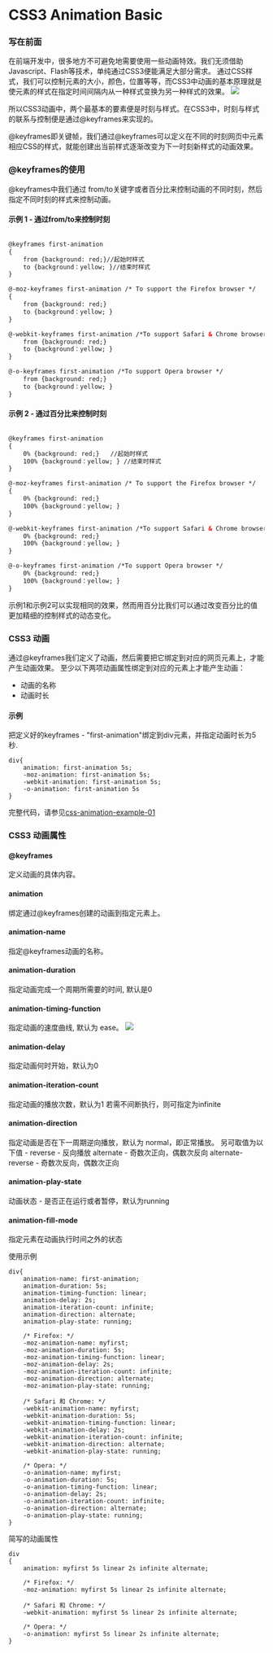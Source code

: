 # CSS3 Animation Basic

### 写在前面
在前端开发中，很多地方不可避免地需要使用一些动画特效。我们无须借助Javascript、Flash等技术，单纯通过CSS3便能满足大部分需求。
通过CSS样式，我们可以控制元素的大小，颜色，位置等等，而CSS3中动画的基本原理就是使元素的样式在指定时间间隔内从一种样式变换为另一种样式的效果。
![](https://raw.githubusercontent.com/Anshenzheng/Frontend-Animation/master/Chapter%2001%20-%20CSS%20Animation/images/css-animation.png)

所以CSS3动画中，两个最基本的要素便是时刻与样式。在CSS3中，时刻与样式的联系与控制便是通过@keyframes来实现的。

@keyframes即关键帧，我们通过@keyframes可以定义在不同的时刻网页中元素相应CSS的样式，就能创建出当前样式逐渐改变为下一时刻新样式的动画效果。

### @keyframes的使用
@keyframes中我们通过 from/to关键字或者百分比来控制动画的不同时刻，然后指定不同时刻的样式来控制动画。


#### 示例 1 - 通过from/to来控制时刻
```HTML

@keyframes first-animation
{
    from {background: red;}//起始时样式
    to {background：yellow; }//结束时样式
}

@-moz-keyframes first-animation /* To support the Firefox browser */
{
    from {background: red;}
    to {background：yellow; }
}

@-webkit-keyframes first-animation /*To support Safari & Chrome browser */
    from {background: red;}
    to {background：yellow; }
}

@-o-keyframes first-animation /*To support Opera browser */
    from {background: red;}
    to {background：yellow; }
}
```


#### 示例 2 - 通过百分比来控制时刻
```HTML

@keyframes first-animation
{
    0% {background: red;}   //起始时样式
    100% {background：yellow; } //结束时样式
}

@-moz-keyframes first-animation /* To support the Firefox browser */
{
    0% {background: red;}
    100% {background：yellow; }
}

@-webkit-keyframes first-animation /*To support Safari & Chrome browser */
    0% {background: red;}
    100% {background：yellow; }
}

@-o-keyframes first-animation /*To support Opera browser */
    0% {background: red;}
    100% {background：yellow; }
}
```

示例1和示例2可以实现相同的效果，然而用百分比我们可以通过改变百分比的值更加精细的控制样式的动态变化。

### CSS3 动画
通过@keyframes我们定义了动画，然后需要把它绑定到对应的网页元素上，才能产生动画效果。
至少以下两项动画属性绑定到对应的元素上才能产生动画：
 - 动画的名称
 - 动画时长
 
 #### 示例
 把定义好的keyframes - "first-animation"绑定到div元素，并指定动画时长为5秒. 

```HTML5
div{
    animation: first-animation 5s;
    -moz-animation: first-animation 5s;
    -webkit-animation: first-animation 5s;
    -o-animation: first-animation 5s
}
```


完整代码，请参见[css-animation-example-01](https://github.com/Anshenzheng/Frontend-Animation/blob/master/Chapter%2001%20-%20CSS%20Animation/css-animation-exampe-01.html)

### CSS3 动画属性

#### @keyframes
定义动画的具体内容。

#### animation
绑定通过@keyframes创建的动画到指定元素上。

#### animation-name
指定@keyframes动画的名称。

#### animation-duration
指定动画完成一个周期所需要的时间, 默认是0

#### animation-timing-function
指定动画的速度曲线, 默认为 ease。
![](https://raw.githubusercontent.com/Anshenzheng/Frontend-Animation/master/Chapter%2001%20-%20CSS%20Animation/images/animation-timing-function.png)

#### animation-delay
指定动画何时开始，默认为0

#### animation-iteration-count
指定动画的播放次数，默认为1
若需不间断执行，则可指定为infinite

#### animation-direction
指定动画是否在下一周期逆向播放，默认为 normal，即正常播放。
另可取值为以下值 - 
reverse - 反向播放
alternate - 奇数次正向，偶数次反向
alternate-reverse - 奇数次反向，偶数次正向

#### animation-play-state
动画状态 - 是否正在运行或者暂停，默认为running

#### animation-fill-mode
指定元素在动画执行时间之外的状态

使用示例
```HTML5
div{
    animation-name: first-animation;
    animation-duration: 5s;
    animation-timing-function: linear;
    animation-delay: 2s;
    animation-iteration-count: infinite;
    animation-direction: alternate;
    animation-play-state: running;
    
    /* Firefox: */
    -moz-animation-name: myfirst;
    -moz-animation-duration: 5s;
    -moz-animation-timing-function: linear;
    -moz-animation-delay: 2s;
    -moz-animation-iteration-count: infinite;
    -moz-animation-direction: alternate;
    -moz-animation-play-state: running;
    
    /* Safari 和 Chrome: */
    -webkit-animation-name: myfirst;
    -webkit-animation-duration: 5s;
    -webkit-animation-timing-function: linear;
    -webkit-animation-delay: 2s;
    -webkit-animation-iteration-count: infinite;
    -webkit-animation-direction: alternate;
    -webkit-animation-play-state: running;
    
    /* Opera: */
    -o-animation-name: myfirst;
    -o-animation-duration: 5s;
    -o-animation-timing-function: linear;
    -o-animation-delay: 2s;
    -o-animation-iteration-count: infinite;
    -o-animation-direction: alternate;
    -o-animation-play-state: running;
}
```

简写的动画属性
```HTML5
div
{
    animation: myfirst 5s linear 2s infinite alternate;
    
    /* Firefox: */
    -moz-animation: myfirst 5s linear 2s infinite alternate;
    
    /* Safari 和 Chrome: */
    -webkit-animation: myfirst 5s linear 2s infinite alternate;
    
    /* Opera: */
    -o-animation: myfirst 5s linear 2s infinite alternate;
}
```

